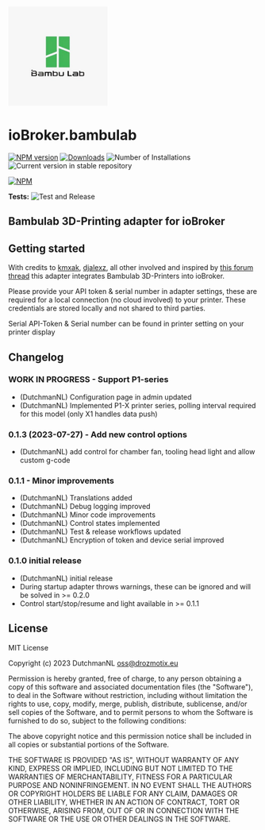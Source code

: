 <img src="admin/bambulab.png" alt="Logo" width="200"/>

# ioBroker.bambulab

[![NPM version](https://img.shields.io/npm/v/iobroker.bambulab.svg)](https://www.npmjs.com/package/iobroker.bambulab)
[![Downloads](https://img.shields.io/npm/dm/iobroker.bambulab.svg)](https://www.npmjs.com/package/iobroker.bambulab)
![Number of Installations](https://iobroker.live/badges/bambulab-installed.svg)
![Current version in stable repository](https://iobroker.live/badges/bambulab-stable.svg)

[![NPM](https://nodei.co/npm/iobroker.bambulab.png?downloads=true)](https://nodei.co/npm/iobroker.bambulab/)

**Tests:** ![Test and Release](https://github.com/DrozmotiX/ioBroker.bambulab/workflows/Test%20and%20Release/badge.svg)

## Bambulab 3D-Printing adapter for ioBroker

## Getting started

With credits to [kmxak](https://forum.iobroker.net/user/kmxak), [djalexz](https://forum.iobroker.net/user/djalexz), all other involved and inspired by [this forum thread](https://forum.iobroker.net/topic/61585/bambu-lab-3d-drucker-mqtt-integration)
this adapter integrates Bambulab 3D-Printers into ioBroker.

Please provide your API token & serial number in adapter settings, these are required for a local connection (no cloud involved) to your printer.
These credentials are stored locally and not shared to third parties.

Serial API-Token & Serial number can be found in printer setting on your printer display

## Changelog
<!--
	Placeholder for the next version (at the beginning of the line):
	### **WORK IN PROGRESS**
-->
### **WORK IN PROGRESS** - Support P1-series
* (DutchmanNL) Configuration page in admin updated
* (DutchmanNL) Implemented P1-X printer series, polling interval required for this model (only X1 handles data push)

### 0.1.3 (2023-07-27) - Add new control options
* (DutchmanNL) add control for chamber fan, tooling head light and allow custom g-code

### 0.1.1 - Minor improvements
* (DutchmanNL) Translations added
* (DutchmanNL) Debug logging improved
* (DutchmanNL) Minor code improvements
* (DutchmanNL) Control states implemented
* (DutchmanNL) Test & release workflows updated
* (DutchmanNL) Encryption of token and device serial improved

### 0.1.0 initial release
* (DutchmanNL) initial release
* During startup adapter throws warnings, these can be ignored and will be solved in >= 0.2.0
* Control start/stop/resume and light available in >= 0.1.1

## License
MIT License

Copyright (c) 2023 DutchmanNL <oss@drozmotix.eu>

Permission is hereby granted, free of charge, to any person obtaining a copy
of this software and associated documentation files (the "Software"), to deal
in the Software without restriction, including without limitation the rights
to use, copy, modify, merge, publish, distribute, sublicense, and/or sell
copies of the Software, and to permit persons to whom the Software is
furnished to do so, subject to the following conditions:

The above copyright notice and this permission notice shall be included in all
copies or substantial portions of the Software.

THE SOFTWARE IS PROVIDED "AS IS", WITHOUT WARRANTY OF ANY KIND, EXPRESS OR
IMPLIED, INCLUDING BUT NOT LIMITED TO THE WARRANTIES OF MERCHANTABILITY,
FITNESS FOR A PARTICULAR PURPOSE AND NONINFRINGEMENT. IN NO EVENT SHALL THE
AUTHORS OR COPYRIGHT HOLDERS BE LIABLE FOR ANY CLAIM, DAMAGES OR OTHER
LIABILITY, WHETHER IN AN ACTION OF CONTRACT, TORT OR OTHERWISE, ARISING FROM,
OUT OF OR IN CONNECTION WITH THE SOFTWARE OR THE USE OR OTHER DEALINGS IN THE
SOFTWARE.